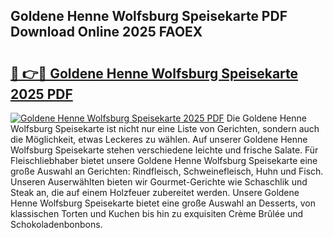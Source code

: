 ## Goldene Henne Wolfsburg Speisekarte PDF Download Online 2025 FAOEX

# <h2><a href="http://gcea7rn.nevu.top/?p=Goldene+Henne+Wolfsburg+Speisekarte">🔗 👉🔴 Goldene Henne Wolfsburg Speisekarte 2025 PDF</a></h2>

[![Goldene Henne Wolfsburg Speisekarte 2025 PDF](https://i.imgur.com/dBaPXMq.png)](http://gcea7rn.nevu.top/?p=Goldene+Henne+Wolfsburg+Speisekarte)
Die Goldene Henne Wolfsburg Speisekarte ist nicht nur eine Liste von Gerichten, sondern auch die Möglichkeit, etwas Leckeres zu wählen. Auf unserer Goldene Henne Wolfsburg Speisekarte stehen verschiedene leichte und frische Salate. Für Fleischliebhaber bietet unsere Goldene Henne Wolfsburg Speisekarte eine große Auswahl an Gerichten: Rindfleisch, Schweinefleisch, Huhn und Fisch. Unseren Auserwählten bieten wir Gourmet-Gerichte wie Schaschlik und Steak an, die auf einem Holzfeuer zubereitet werden. Unsere Goldene Henne Wolfsburg Speisekarte bietet eine große Auswahl an Desserts, von klassischen Torten und Kuchen bis hin zu exquisiten Crème Brûlée und Schokoladenbonbons.
